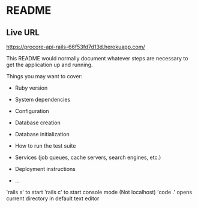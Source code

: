 # README

## Live URL

https://procore-api-rails-66f53fd7d13d.herokuapp.com/

This README would normally document whatever steps are necessary to get the
application up and running.

Things you may want to cover:

- Ruby version

- System dependencies

- Configuration

- Database creation

- Database initialization

- How to run the test suite

- Services (job queues, cache servers, search engines, etc.)

- Deployment instructions

- ...

'rails s' to start
'rails c' to start console mode (Not localhost)
'code .' opens current directory in default text editor
